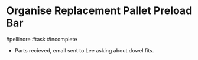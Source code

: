 # Organise Replacement Pallet Preload Bar
#pellinore #task #incomplete 

- Parts recieved, email sent to Lee asking about dowel fits.
